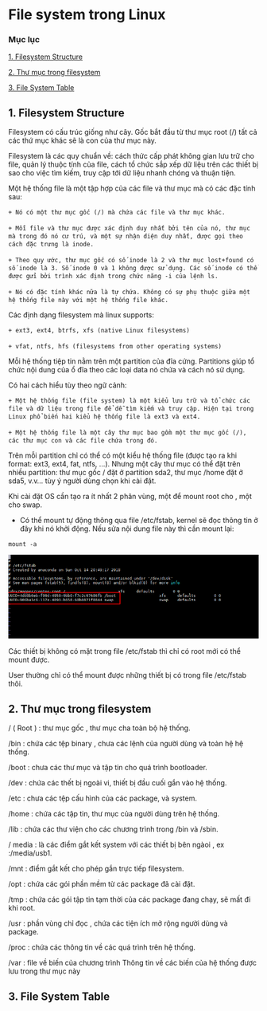 # File system trong Linux

### Mục lục

[1. Filesystem Structure](#file)

[2. Thư mục trong filesystem](#thumuc)

[3. File System Table](#fstab)

<a name="file"></a>
## 1. Filesystem Structure

Filesystem có cấu trúc giống như cây. Gốc bắt đầu từ thư mục root (/) tất cả các thứ mục khác sẽ là con của thư mục này.

Filesystem là các quy chuẩn về: cách thức cấp phát không gian lưu trữ cho file, quản lý thuộc tính của file, cách tổ chức sắp xếp dữ liệu trên các thiết bị sao cho việc tìm kiếm, truy cập tới dữ liệu nhanh chóng và thuận tiện.

Một hệ thống file là một tập hợp của các file và thư mục mà có các đặc tính sau:

	+ Nó có một thư mục gốc (/) mà chứa các file và thư mục khác.
	
	+ Mỗi file và thư mục được xác định duy nhất bởi tên của nó, thư mục mà trong đó nó cư trú, và một sự nhận diện duy nhất, được gọi theo cách đặc trưng là inode.
	
	+ Theo quy ước, thư mục gốc có số inode là 2 và thư mục lost+found có số inode là 3. Số inode 0 và 1 không được sử dụng. Các số inode có thể được gửi bởi trình xác định trong chức năng -i của lệnh ls.
	
	+ Nó có đặc tính khác nữa là tự chứa. Không có sự phụ thuộc giữa một hệ thống file này với một hệ thống file khác.

Các định dạng filesystem mà linux supports:

	+ ext3, ext4, btrfs, xfs (native Linux filesystems)
	
	+ vfat, ntfs, hfs (filesystems from other operating systems)
	
Mỗi hệ thống tiệp tin nằm trên một partition của đĩa cứng. Partitions giúp tổ chức nội dung của ổ đĩa theo các loại data nó chứa và cách nó sử dụng. 

Có hai cách hiểu tùy theo ngữ cảnh:

	+ Một hệ thống file (file system) là một kiểu lưu trữ và tổ chức các file và dữ liệu trong file để dễ tìm kiếm và truy cập. Hiện tại trong Linux phổ biến hai kiểu hệ thống file là ext3 và ext4.

	+ Một hệ thống file là một cây thư mục bao gồm một thư mục gốc (/), các thư mục con và các file chứa trong đó.

Trên mỗi partition chỉ có thể có một kiểu hệ thống file (được tạo ra khi format: ext3, ext4, fat, ntfs, …). Nhưng một cây thư mục có thể đặt trên nhiều partition: thư mục gốc / đặt ở partition sda2, thư mục /home đặt ở sda5, v.v… tùy ý người dùng chọn khi cài đặt.

Khi cài đặt OS cần tạo ra ít nhất 2 phân vùng, một để mount root cho \, một cho swap.

+ Có thể mount tự động thông qua file /etc/fstab, kernel sẽ đọc thông tin ở đây khi nó khởi động. Nếu sửa nội dung file này thì cần mount lại:

```
mount -a
```
![](../images/file-systems/Screenshot_249.png)

Các thiết bị không có mặt trong file /etc/fstab thì chỉ có root mới có thể mount được.

User thường chỉ có thể mount được những thiết bị có trong file /etc/fstab thôi.

<a name="thumuc"></a>
## 2. Thư mục trong filesystem


/ ( Root ) : thư mục gốc , thư mục cha toàn bộ hệ thống.

/bin : chứa các tệp binary , chưa các lệnh của người dùng và toàn hệ hệ thống.

/boot : chưa các thư mục và tập tin cho quá trình bootloader.

/dev : chứa các thết bị ngoài vi, thiết bị đầu cuối gắn vào hệ thống.

/etc : chưa các tệp cấu hình của các package, và system.

/home : chứa các tập tin, thư mục của người dùng trên hệ thống.

/lib : chứa các thư viện cho các chương trình trong /bin và /sbin.

/ media : là các điểm gắt kết system với các thiết bị bên ngàoi , ex :/media/usb1.

/mnt : điểm gắt kết cho phép gắn trực tiếp filesystem.

/opt : chứa các gói phần mềm từ các package đã cài đặt.

/tmp : chứa các gói tập tin tạm thời của các package đang chạy, sẽ mất đi khi root.

/usr : phần vùng chỉ đọc , chứa các tiện ích mở rộng người dùng và package.

/proc : chứa các thông tin về các quá trình trên hệ thống.

/var : file về biến của chương trình Thông tin về các biến của hệ thống được lưu trong thư mục này

<a name="fstab"></a>
## 3. File System Table
